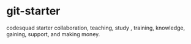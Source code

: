 # git-starter
codesquad starter collaboration, teaching, study
, training, knowledge, gaining, support, and making money.
 
